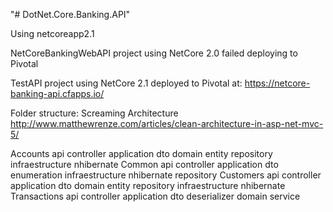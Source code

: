 "# DotNet.Core.Banking.API" 

Using <TargetFramework>netcoreapp2.1</TargetFramework>

NetCoreBankingWebAPI project using NetCore 2.0 failed deploying to Pivotal

TestAPI project using NetCore 2.1 deployed to Pivotal at: https://netcore-banking-api.cfapps.io/

Folder structure: Screaming Architecture
http://www.matthewrenze.com/articles/clean-architecture-in-asp-net-mvc-5/

Accounts
	api
		controller
	application
		dto
	domain
		entity
		repository
	infraestructure
		nhibernate
Common
	api
		controller
	application
		dto
		enumeration
	infraestructure
		nhibernate
			repository
Customers
	api
		controller
	application
		dto
	domain
		entity
		repository
	infraestructure
		nhibernate
Transactions
	api
		controller
	application
		dto
			deserializer
	domain
		service